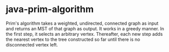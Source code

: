 # java-prim-algorithm
Prim's algorithm takes a weighted, undirected, connected graph as input and returns an MST of that graph as output.  It works in a greedy manner. In the first step, it selects an arbitrary vertex. Thereafter, each new step adds the nearest vertex to the tree constructed so far until there is no disconnected vertex left.
